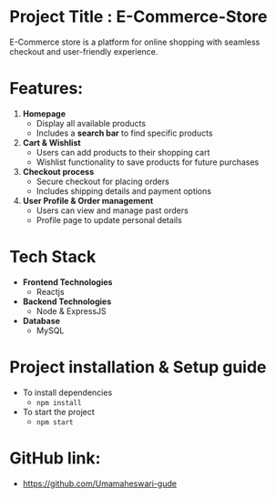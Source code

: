 # Project Title :  E-Commerce-Store  
E-Commerce store is a platform for online shopping with seamless checkout and user-friendly experience.  
# Features: 
1. **Homepage**  
    - Display all available products  
    - Includes a **search bar** to find specific products 
2. **Cart & Wishlist**  
    - Users can add products to their shopping cart  
    - Wishlist functionality to save products for future purchases  
3. **Checkout process**  
   - Secure checkout for placing orders  
   - Includes shipping details and payment options  
4. **User Profile & Order management**  
   - Users can view and manage past orders  
   - Profile page to update personal details 
# Tech Stack  
- **Frontend Technologies**  
  - Reactjs  
- **Backend Technologies**  
  - Node & ExpressJS
- **Database**  
  - MySQL
# Project installation & Setup guide 
   - To install dependencies  
     - `npm install`  
   - To start the project
      - `npm start`
# GitHub link:
   - https://github.com/Umamaheswari-gude
